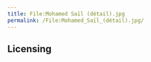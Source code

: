 ```yaml
---
title: File:Mohamed Saïl (détail).jpg
permalink: /File:Mohamed_Saïl_(détail).jpg/
---
```


## Licensing